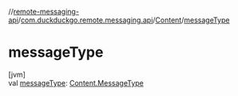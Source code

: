 //[remote-messaging-api](../../../index.md)/[com.duckduckgo.remote.messaging.api](../index.md)/[Content](index.md)/[messageType](message-type.md)

# messageType

[jvm]\
val [messageType](message-type.md): [Content.MessageType](-message-type/index.md)

